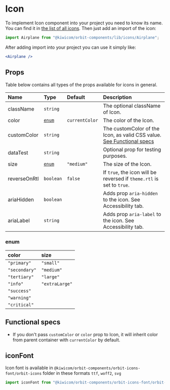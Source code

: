 # Icon

To implement Icon component into your project you need to know its name. You can find it in [the list of all icons](https://kiwicom.github.io/orbit/?selectedKind=Icon&selectedStory=List%20of%20all%20icons). Then just add an import of the icon:

```jsx
import Airplane from "@kiwicom/orbit-components/lib/icons/Airplane";
```

After adding import into your project you can use it simply like:

```jsx
<Airplane />
```

## Props

Table below contains all types of the props available for icons in general.

| Name         | Type            | Default        | Description                                                                                |
| :----------- | :-------------- | :------------- | :----------------------------------------------------------------------------------------- |
| className    | `string`        |                | The optional className of Icon.                                                            |
| color        | [`enum`](#enum) | `currentColor` | The color of the Icon.                                                                     |
| customColor  | `string`        |                | The customColor of the Icon, as valid CSS value. [See Functional specs](#functional-specs) |
| dataTest     | `string`        |                | Optional prop for testing purposes.                                                        |
| size         | [`enum`](#enum) | `"medium"`     | The size of the Icon.                                                                      |
| reverseOnRtl | `boolean`       | `false`        | If `true`, the icon will be reversed if `theme.rtl` is set to `true`.                      |
| ariaHidden   | `boolean`       |                | Adds prop `aria-hidden` to the icon. See Accessibility tab.                                |
| ariaLabel    | `string`        |                | Adds prop `aria-label` to the icon. See Accessibility tab.                                 |

### enum

| color         | size           |
| :------------ | :------------- |
| `"primary"`   | `"small"`      |
| `"secondary"` | `"medium"`     |
| `"tertiary"`  | `"large"`      |
| `"info"`      | `"extraLarge"` |
| `"success"`   |                |
| `"warning"`   |                |
| `"critical"`  |                |

## Functional specs

- If you don't pass `customColor` or `color` prop to Icon, it will inherit color from parent container with `currentColor` by default.

## iconFont

Icon font is available in `@kiwicom/orbit-components/orbit-icons-font/orbit-icons` folder in these formats `ttf`, `woff2`, `svg`

```jsx
import iconFont from "@kiwicom/orbit-components/orbit-icons-font/orbit-icons.woff2";
```

